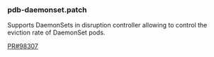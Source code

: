 ### pdb-daemonset.patch

Supports DaemonSets in disruption controller allowing to control the eviction rate of DaemonSet pods.

[PR#98307](https://github.com/kubernetes/kubernetes/pull/98307)
